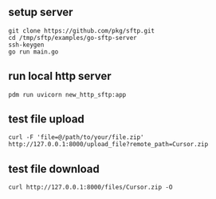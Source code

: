 ## setup server

    git clone https://github.com/pkg/sftp.git
    cd /tmp/sftp/examples/go-sftp-server
    ssh-keygen
    go run main.go

## run local http server

    pdm run uvicorn new_http_sftp:app

## test file upload

    curl -F 'file=@/path/to/your/file.zip' http://127.0.0.1:8000/upload_file?remote_path=Cursor.zip

## test file download

    curl http://127.0.0.1:8000/files/Cursor.zip -O
